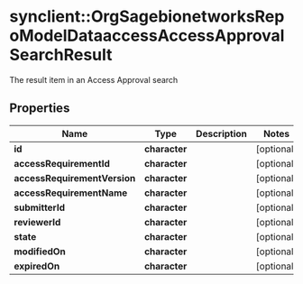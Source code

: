 # synclient::OrgSagebionetworksRepoModelDataaccessAccessApprovalSearchResult

The result item in an Access Approval search

## Properties
Name | Type | Description | Notes
------------ | ------------- | ------------- | -------------
**id** | **character** |  | [optional] 
**accessRequirementId** | **character** |  | [optional] 
**accessRequirementVersion** | **character** |  | [optional] 
**accessRequirementName** | **character** |  | [optional] 
**submitterId** | **character** |  | [optional] 
**reviewerId** | **character** |  | [optional] 
**state** | **character** |  | [optional] 
**modifiedOn** | **character** |  | [optional] 
**expiredOn** | **character** |  | [optional] 


